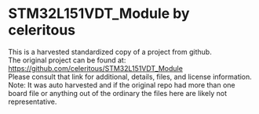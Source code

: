 
# STM32L151VDT_Module by celeritous  
This is a harvested standardized copy of a project from github.  
The original project can be found at:  
https://github.com/celeritous/STM32L151VDT_Module  
Please consult that link for additional, details, files, and license information.  
Note: It was auto harvested and if the original repo had more than one board file or anything out of the ordinary the files here are likely not representative.  
    